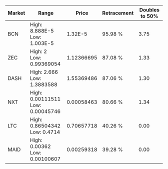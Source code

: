 | Market | Range | Price| Retracement | Doubles to 50% |
| --- | --- | --- | --- | --- |
| BCN | High: 8.888E-5<br />Low: 1.003E-5 | 1.32E-5 | 95.98 % | 3.75 |
| ZEC | High: 2<br />Low: 0.99369054 | 1.12366695 | 87.08 % | 1.33 |
| DASH | High: 2.666<br />Low: 1.3883588 | 1.55369486 | 87.06 % | 1.30 |
| NXT | High: 0.00111511<br />Low: 0.00045746 | 0.00058463 | 80.66 % | 1.34 |
| LTC | High: 0.86504342<br />Low: 0.4714 | 0.70657718 | 40.26 % | 0.00 |
| MAID | High: 0.00362<br />Low: 0.00100607 | 0.00259318 | 39.28 % | 0.00 |

